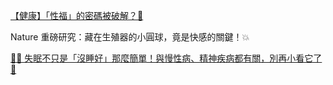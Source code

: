 [【健康】「性福」的密碼被破解？🔑](https://www.dcard.tw/@drugnews/post/258008604)

Nature 重磅研究：藏在生殖器的小圓球，竟是快感的關鍵！💥

[🌙💤 失眠不只是「沒睡好」那麼簡單！與慢性病、精神疾病都有關，別再小看它了 🧠](https://www.dcard.tw/@drugnews/post/258858632)